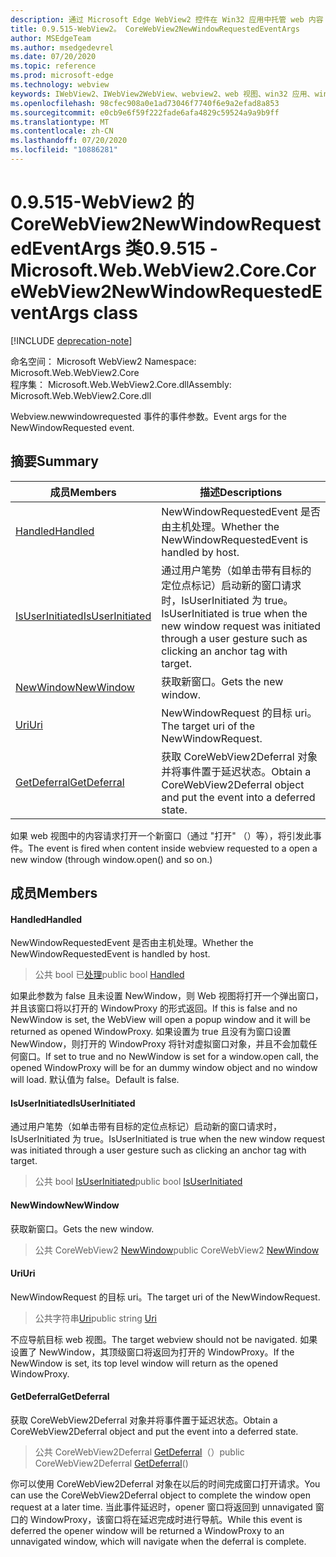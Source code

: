 ```yaml
---
description: 通过 Microsoft Edge WebView2 控件在 Win32 应用中托管 web 内容
title: 0.9.515-WebView2。 CoreWebView2NewWindowRequestedEventArgs
author: MSEdgeTeam
ms.author: msedgedevrel
ms.date: 07/20/2020
ms.topic: reference
ms.prod: microsoft-edge
ms.technology: webview
keywords: IWebView2、IWebView2WebView、webview2、web 视图、win32 应用、win32、edge、ICoreWebView2、ICoreWebView2Controller、浏览器控件、边缘 html
ms.openlocfilehash: 98cfec908a0e1ad73046f7740f6e9a2efad8a853
ms.sourcegitcommit: e0cb9e6f59f222fade6afa4829c59524a9a9b9ff
ms.translationtype: MT
ms.contentlocale: zh-CN
ms.lasthandoff: 07/20/2020
ms.locfileid: "10886281"
---
```

# <span data-ttu-id="fd2b3-104">0.9.515-WebView2 的 CoreWebView2NewWindowRequestedEventArgs 类</span><span class="sxs-lookup"><span data-stu-id="fd2b3-104">0.9.515 - Microsoft.Web.WebView2.Core.CoreWebView2NewWindowRequestedEventArgs class</span></span> 

[!INCLUDE [deprecation-note](../../includes/deprecation-note.md)]

<span data-ttu-id="fd2b3-105">命名空间： Microsoft WebView2 </span><span class="sxs-lookup"><span data-stu-id="fd2b3-105">Namespace: Microsoft.Web.WebView2.Core</span></span>\
<span data-ttu-id="fd2b3-106">程序集： Microsoft.Web.WebView2.Core.dll</span><span class="sxs-lookup"><span data-stu-id="fd2b3-106">Assembly: Microsoft.Web.WebView2.Core.dll</span></span>

<span data-ttu-id="fd2b3-107">Webview.newwindowrequested 事件的事件参数。</span><span class="sxs-lookup"><span data-stu-id="fd2b3-107">Event args for the NewWindowRequested event.</span></span>

## <span data-ttu-id="fd2b3-108">摘要</span><span class="sxs-lookup"><span data-stu-id="fd2b3-108">Summary</span></span>

 <span data-ttu-id="fd2b3-109">成员</span><span class="sxs-lookup"><span data-stu-id="fd2b3-109">Members</span></span>                        | <span data-ttu-id="fd2b3-110">描述</span><span class="sxs-lookup"><span data-stu-id="fd2b3-110">Descriptions</span></span>
--------------------------------|---------------------------------------------
[<span data-ttu-id="fd2b3-111">Handled</span><span class="sxs-lookup"><span data-stu-id="fd2b3-111">Handled</span></span>](#handled) | <span data-ttu-id="fd2b3-112">NewWindowRequestedEvent 是否由主机处理。</span><span class="sxs-lookup"><span data-stu-id="fd2b3-112">Whether the NewWindowRequestedEvent is handled by host.</span></span>
[<span data-ttu-id="fd2b3-113">IsUserInitiated</span><span class="sxs-lookup"><span data-stu-id="fd2b3-113">IsUserInitiated</span></span>](#isuserinitiated) | <span data-ttu-id="fd2b3-114">通过用户笔势（如单击带有目标的定位点标记）启动新的窗口请求时，IsUserInitiated 为 true。</span><span class="sxs-lookup"><span data-stu-id="fd2b3-114">IsUserInitiated is true when the new window request was initiated through a user gesture such as clicking an anchor tag with target.</span></span>
[<span data-ttu-id="fd2b3-115">NewWindow</span><span class="sxs-lookup"><span data-stu-id="fd2b3-115">NewWindow</span></span>](#newwindow) | <span data-ttu-id="fd2b3-116">获取新窗口。</span><span class="sxs-lookup"><span data-stu-id="fd2b3-116">Gets the new window.</span></span>
[<span data-ttu-id="fd2b3-117">Uri</span><span class="sxs-lookup"><span data-stu-id="fd2b3-117">Uri</span></span>](#uri) | <span data-ttu-id="fd2b3-118">NewWindowRequest 的目标 uri。</span><span class="sxs-lookup"><span data-stu-id="fd2b3-118">The target uri of the NewWindowRequest.</span></span>
[<span data-ttu-id="fd2b3-119">GetDeferral</span><span class="sxs-lookup"><span data-stu-id="fd2b3-119">GetDeferral</span></span>](#getdeferral) | <span data-ttu-id="fd2b3-120">获取 CoreWebView2Deferral 对象并将事件置于延迟状态。</span><span class="sxs-lookup"><span data-stu-id="fd2b3-120">Obtain a CoreWebView2Deferral object and put the event into a deferred state.</span></span>

<span data-ttu-id="fd2b3-121">如果 web 视图中的内容请求打开一个新窗口（通过 "打开" （）等），将引发此事件。</span><span class="sxs-lookup"><span data-stu-id="fd2b3-121">The event is fired when content inside webview requested to a open a new window (through window.open() and so on.)</span></span>

## <span data-ttu-id="fd2b3-122">成员</span><span class="sxs-lookup"><span data-stu-id="fd2b3-122">Members</span></span>

#### <span data-ttu-id="fd2b3-123">Handled</span><span class="sxs-lookup"><span data-stu-id="fd2b3-123">Handled</span></span> 

<span data-ttu-id="fd2b3-124">NewWindowRequestedEvent 是否由主机处理。</span><span class="sxs-lookup"><span data-stu-id="fd2b3-124">Whether the NewWindowRequestedEvent is handled by host.</span></span>

> <span data-ttu-id="fd2b3-125">公共 bool 已[处理](#handled)</span><span class="sxs-lookup"><span data-stu-id="fd2b3-125">public bool [Handled](#handled)</span></span>

<span data-ttu-id="fd2b3-126">如果此参数为 false 且未设置 NewWindow，则 Web 视图将打开一个弹出窗口，并且该窗口将以打开的 WindowProxy 的形式返回。</span><span class="sxs-lookup"><span data-stu-id="fd2b3-126">If this is false and no NewWindow is set, the WebView will open a popup window and it will be returned as opened WindowProxy.</span></span> <span data-ttu-id="fd2b3-127">如果设置为 true 且没有为窗口设置 NewWindow，则打开的 WindowProxy 将针对虚拟窗口对象，并且不会加载任何窗口。</span><span class="sxs-lookup"><span data-stu-id="fd2b3-127">If set to true and no NewWindow is set for a window.open call, the opened WindowProxy will be for an dummy window object and no window will load.</span></span> <span data-ttu-id="fd2b3-128">默认值为 false。</span><span class="sxs-lookup"><span data-stu-id="fd2b3-128">Default is false.</span></span>

#### <span data-ttu-id="fd2b3-129">IsUserInitiated</span><span class="sxs-lookup"><span data-stu-id="fd2b3-129">IsUserInitiated</span></span> 

<span data-ttu-id="fd2b3-130">通过用户笔势（如单击带有目标的定位点标记）启动新的窗口请求时，IsUserInitiated 为 true。</span><span class="sxs-lookup"><span data-stu-id="fd2b3-130">IsUserInitiated is true when the new window request was initiated through a user gesture such as clicking an anchor tag with target.</span></span>

> <span data-ttu-id="fd2b3-131">公共 bool [IsUserInitiated](#isuserinitiated)</span><span class="sxs-lookup"><span data-stu-id="fd2b3-131">public bool [IsUserInitiated](#isuserinitiated)</span></span>

#### <span data-ttu-id="fd2b3-132">NewWindow</span><span class="sxs-lookup"><span data-stu-id="fd2b3-132">NewWindow</span></span> 

<span data-ttu-id="fd2b3-133">获取新窗口。</span><span class="sxs-lookup"><span data-stu-id="fd2b3-133">Gets the new window.</span></span>

> <span data-ttu-id="fd2b3-134">公共 CoreWebView2 [NewWindow](#newwindow)</span><span class="sxs-lookup"><span data-stu-id="fd2b3-134">public CoreWebView2 [NewWindow](#newwindow)</span></span>

#### <span data-ttu-id="fd2b3-135">Uri</span><span class="sxs-lookup"><span data-stu-id="fd2b3-135">Uri</span></span> 

<span data-ttu-id="fd2b3-136">NewWindowRequest 的目标 uri。</span><span class="sxs-lookup"><span data-stu-id="fd2b3-136">The target uri of the NewWindowRequest.</span></span>

> <span data-ttu-id="fd2b3-137">公共字符串[Uri](#uri)</span><span class="sxs-lookup"><span data-stu-id="fd2b3-137">public string [Uri](#uri)</span></span>

<span data-ttu-id="fd2b3-138">不应导航目标 web 视图。</span><span class="sxs-lookup"><span data-stu-id="fd2b3-138">The target webview should not be navigated.</span></span> <span data-ttu-id="fd2b3-139">如果设置了 NewWindow，其顶级窗口将返回为打开的 WindowProxy。</span><span class="sxs-lookup"><span data-stu-id="fd2b3-139">If the NewWindow is set, its top level window will return as the opened WindowProxy.</span></span>

#### <span data-ttu-id="fd2b3-140">GetDeferral</span><span class="sxs-lookup"><span data-stu-id="fd2b3-140">GetDeferral</span></span> 

<span data-ttu-id="fd2b3-141">获取 CoreWebView2Deferral 对象并将事件置于延迟状态。</span><span class="sxs-lookup"><span data-stu-id="fd2b3-141">Obtain a CoreWebView2Deferral object and put the event into a deferred state.</span></span>

> <span data-ttu-id="fd2b3-142">公共 CoreWebView2Deferral [GetDeferral](#getdeferral)（）</span><span class="sxs-lookup"><span data-stu-id="fd2b3-142">public CoreWebView2Deferral [GetDeferral](#getdeferral)()</span></span>

<span data-ttu-id="fd2b3-143">你可以使用 CoreWebView2Deferral 对象在以后的时间完成窗口打开请求。</span><span class="sxs-lookup"><span data-stu-id="fd2b3-143">You can use the CoreWebView2Deferral object to complete the window open request at a later time.</span></span> <span data-ttu-id="fd2b3-144">当此事件延迟时，opener 窗口将返回到 unnavigated 窗口的 WindowProxy，该窗口将在延迟完成时进行导航。</span><span class="sxs-lookup"><span data-stu-id="fd2b3-144">While this event is deferred the opener window will be returned a WindowProxy to an unnavigated window, which will navigate when the deferral is complete.</span></span>

